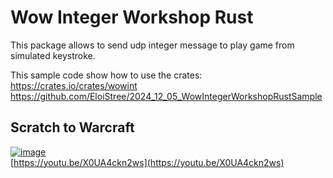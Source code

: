 # Wow Integer Workshop Rust

This package allows to send udp integer message to play game from simulated keystroke.

This sample code show how to use the crates: https://crates.io/crates/wowint  
https://github.com/EloiStree/2024_12_05_WowIntegerWorkshopRustSample  


## Scratch to Warcraft

[![image](https://github.com/user-attachments/assets/6187d039-14d4-4fcb-896f-84e08392761a)](https://youtu.be/X0UA4ckn2ws)  
[https://youtu.be/X0UA4ckn2ws](https://youtu.be/X0UA4ckn2ws)  